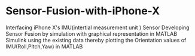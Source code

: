 # Sensor-Fusion-with-iPhone-X
Interfacing iPhone X's IMU(intertial measurement unit ) Sensor
Developing Sensor Fusion by simulation with graphical representation in MATLAB Simulink using the existing data thereby plotting the Orientation values of IMU(Roll,Pitch,Yaw) in MATLAB
